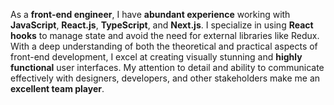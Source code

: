 As a **front-end engineer**, I have **abundant experience** working with **JavaScript**, **React.js**, **TypeScript**, and **Next.js**. I specialize in using **React hooks** to manage state and avoid the need for external libraries like Redux. With a deep understanding of both the theoretical and practical aspects of front-end development, I excel at creating visually stunning and **highly functional** user interfaces. My attention to detail and ability to communicate effectively with designers, developers, and other stakeholders make me an **excellent team player**.
